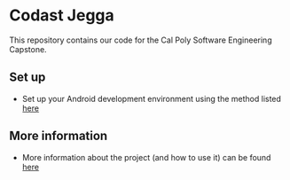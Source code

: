 # Codast Jegga

This repository contains our code for the Cal Poly Software Engineering Capstone.

## Set up

* Set up your Android development environment using the method listed [here](https://github.com/forcedotcom/SalesforceMobileSDK-Android#setting-up-your-development-environment)

## More information 

* More information about the project (and how to use it) can be found
[here](http://se-capstone.appspot.com/cj/cj.html) 
